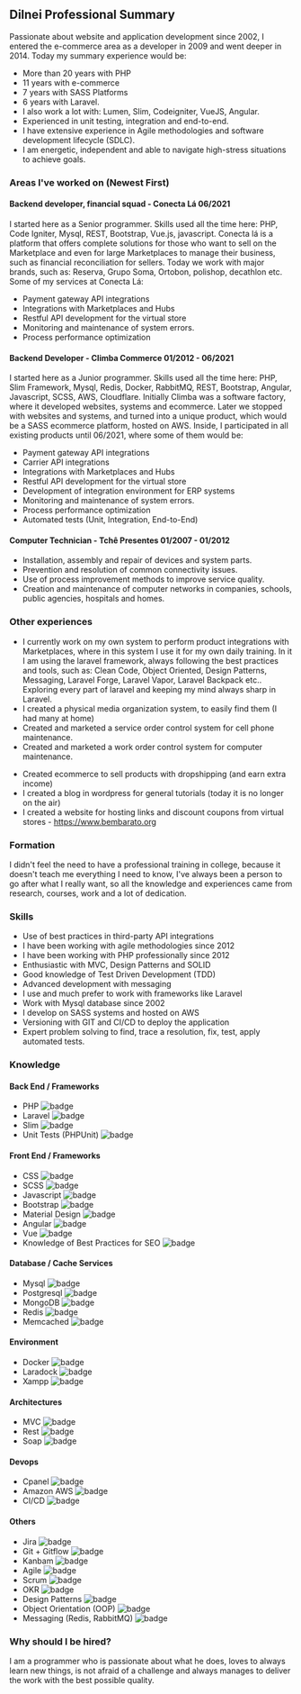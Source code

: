 ## Dilnei Professional Summary
Passionate about website and application development since 2002, I entered the e-commerce area as a developer in 2009 and went deeper in 2014.
Today my summary experience would be:
* More than 20 years with PHP
* 11 years with e-commerce
* 7 years with SASS Platforms
* 6 years with Laravel.
* I also work a lot with: Lumen, Slim, Codeigniter, VueJS, Angular.
* Experienced in unit testing, integration and end-to-end.
* I have extensive experience in Agile methodologies and software development lifecycle (SDLC).
* I am energetic, independent and able to navigate high-stress situations to achieve goals.

### Areas I've worked on (Newest First)

#### Backend developer, financial squad - Conecta Lá 06/2021
I started here as a Senior programmer. Skills used all the time here: PHP, Code Igniter, Mysql, REST, Bootstrap, Vue.js, javascript. Conecta lá is a platform that offers complete solutions for those who want to sell on the Marketplace and even for large Marketplaces to manage their business, such as financial reconciliation for sellers. Today we work with major brands, such as: Reserva, Grupo Soma, Ortobon, polishop, decathlon etc.
Some of my services at Conecta Lá:
* Payment gateway API integrations
* Integrations with Marketplaces and Hubs
* Restful API development for the virtual store
* Monitoring and maintenance of system errors.
* Process performance optimization

#### Backend Developer - Climba Commerce 01/2012 - 06/2021
I started here as a Junior programmer.
Skills used all the time here: PHP, Slim Framework, Mysql, Redis, Docker, RabbitMQ, REST, Bootstrap, Angular, Javascript, SCSS, AWS, Cloudflare.
Initially Climba was a software factory, where it developed websites, systems and ecommerce.
Later we stopped with websites and systems, and turned into a unique product, which would be a SASS ecommerce platform, hosted on AWS.
Inside, I participated in all existing products until 06/2021, where some of them would be:
* Payment gateway API integrations
* Carrier API integrations
* Integrations with Marketplaces and Hubs
* Restful API development for the virtual store
* Development of integration environment for ERP systems
* Monitoring and maintenance of system errors.
* Process performance optimization
* Automated tests (Unit, Integration, End-to-End)

#### Computer Technician - Tchê Presentes 01/2007 - 01/2012
* Installation, assembly and repair of devices and system parts.
* Prevention and resolution of common connectivity issues.
* Use of process improvement methods to improve service quality.
* Creation and maintenance of computer networks in companies, schools, public agencies, hospitals and homes.

### Other experiences
* I currently work on my own system to perform product integrations with Marketplaces, where in this system I use it for my own daily training. In it I am using the laravel framework, always following the best practices and tools, such as: Clean Code, Object Oriented, Design Patterns, Messaging, Laravel Forge, Laravel Vapor, Laravel Backpack etc.. Exploring every part of laravel and keeping my mind always sharp in Laravel.
* I created a physical media organization system, to easily find them (I had many at home)
* Created and marketed a service order control system for cell phone maintenance.
* Created and marketed a work order control system for computer maintenance.
- Created ecommerce to sell products with dropshipping (and earn extra income)
- I created a blog in wordpress for general tutorials (today it is no longer on the air)
- I created a website for hosting links and discount coupons from virtual stores - https://www.bembarato.org

### Formation
I didn't feel the need to have a professional training in college, because it doesn't teach me everything I need to know, I've always been a person to go after what I really want, so all the knowledge and experiences came from research, courses, work and a lot of dedication.

### Skills
* Use of best practices in third-party API integrations
* I have been working with agile methodologies since 2012
* I have been working with PHP professionally since 2012
* Enthusiastic with MVC, Design Patterns and SOLID
* Good knowledge of Test Driven Development (TDD)
* Advanced development with messaging
* I use and much prefer to work with frameworks like Laravel
* Work with Mysql database since 2002
* I develop on SASS systems and hosted on AWS
* Versioning with GIT and CI/CD to deploy the application
* Expert problem solving to find, trace a resolution, fix, test, apply automated tests.

### Knowledge
#### Back End / Frameworks
* PHP ![badge](https://img.shields.io/badge/Advanced-from_2002-blue)
* Laravel ![badge](https://img.shields.io/badge/Advanced-from_2016-blue)
* Slim ![badge](https://img.shields.io/badge/Advanced-from_2018-blue)
* Unit Tests (PHPUnit) ![badge](https://img.shields.io/badge/Advanced-from_2018-blue)

#### Front End / Frameworks
* CSS ![badge](https://img.shields.io/badge/Basic-from_2002-yellow)
* SCSS ![badge](https://img.shields.io/badge/Basic-from_2016-yellow)
* Javascript ![badge](https://img.shields.io/badge/Advanced-from_2002-blue)
* Bootstrap ![badge](https://img.shields.io/badge/Advanced-from_2014-blue)
* Material Design ![badge](https://img.shields.io/badge/Basic-from_2019-yellow)
* Angular ![badge](https://img.shields.io/badge/Advanced-from_2017-blue)
* Vue ![badge](https://img.shields.io/badge/Advanced-from_2021-blue)
* Knowledge of Best Practices for SEO ![badge](https://img.shields.io/badge/Advanced-from_2012-blue)

#### Database / Cache Services
* Mysql ![badge](https://img.shields.io/badge/Advanced-from_2002-blue)
* Postgresql ![badge](https://img.shields.io/badge/Advanced-from_2018-blue)
* MongoDB ![badge](https://img.shields.io/badge/Learning-from_2020-lightgrey)
* Redis ![badge](https://img.shields.io/badge/Advanced-from_2015-blue)
* Memcached ![badge](https://img.shields.io/badge/Basic-from_2015-yellow)

#### Environment
* Docker ![badge](https://img.shields.io/badge/Basic-from_2020-yellow)
* Laradock ![badge](https://img.shields.io/badge/Basic-from_2020-yellow)
* Xampp ![badge](https://img.shields.io/badge/Advanced-from_2012-blue)

#### Architectures
* MVC ![badge](https://img.shields.io/badge/Advanced-from_2014-blue)
* Rest ![badge](https://img.shields.io/badge/Advanced-from_2012-blue)
* Soap ![badge](https://img.shields.io/badge/Advanced-from_2012-blue)

#### Devops
* Cpanel ![badge](https://img.shields.io/badge/Advanced-from_2008-blue)
* Amazon AWS ![badge](https://img.shields.io/badge/Medium-from_2016-orange)
* CI/CD ![badge](https://img.shields.io/badge/Advanced-from_2018-blue)

#### Others
* Jira ![badge](https://img.shields.io/badge/Advanced-from_2012-blue)
* Git + Gitflow ![badge](https://img.shields.io/badge/Advanced-from_2016-blue)
* Kanbam ![badge](https://img.shields.io/badge/Advanced-from_2012-blue)
* Agile ![badge](https://img.shields.io/badge/Advanced-from_2014-blue)
* Scrum ![badge](https://img.shields.io/badge/Advanced-from_2014-blue)
* OKR ![badge](https://img.shields.io/badge/Basic-from_2020-yellow)
* Design Patterns ![badge](https://img.shields.io/badge/Advanced-from_2018-blue)
* Object Orientation (OOP) ![badge](https://img.shields.io/badge/Advanced-from_2014-blue)
* Messaging (Redis, RabbitMQ) ![badge](https://img.shields.io/badge/Advanced-from_2014-blue)

### Why should I be hired?
I am a programmer who is passionate about what he does, loves to always learn new things, is not afraid of a challenge and always manages to deliver the work with the best possible quality.
